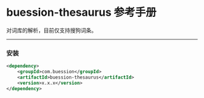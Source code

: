 # buession-thesaurus 参考手册


对词库的解析，目前仅支持搜狗词条。


---


### **安装**

```xml
<dependency>
    <groupId>com.buession</groupId>
    <artifactId>buession-thesaurus</artifactId>
    <version>x.x.x</version>
</dependency>
```